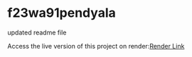 # f23wa91pendyala
updated readme file

Access the live version of this project on render:[Render Link](https://assignmentrender.onrender.com/)


